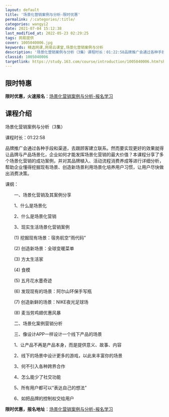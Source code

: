 ```yaml
---
layout: default
title: '场景化营销案例与分析-限时优惠'
permalink: /:categories/:title/
categories: wangyi2
date: 2021-07-04 15:12:38
last_modified_at: 2022-05-23 02:29:25
tags: 网易提供
cover: 1005040006.jpg
keywords: 精选网课,网易云课堂,场景化营销案例与分析
description: '场景化营销案例与分析（3集）课程时长：01:22:58品牌推广会通过各种手段和渠道，去跟顾客建立联系。然而要实现更好的效'
classid: 1005040006
targetlink: https://study.163.com/course/introduction/1005040006.htm?share=1&shareId=1025206652&utm_campaign=share&utm_medium=iphoneShare&utm_source=&utm_u=1025206652
---
```


## 限时特惠

**限时优惠，火速报名**：[场景化营销案例与分析-报名学习](https://study.163.com/course/introduction/1005040006.htm?share=1&shareId=1025206652&utm_campaign=share&utm_medium=iphoneShare&utm_source=&utm_u=1025206652)

## 课程介绍

场景化营销案例与分析（3集）

课程时长：01:22:58

品牌推广会通过各种手段和渠道，去跟顾客建立联系。然而要实现更好的效果就得让品牌与产品场景化，企业如何才能发挥场景化营销的最大价值？本课程分享了多个场景化营销的成功案例，并对其品牌植入、活动流程消费养成等进行详细分析，帮助企业懂得挖掘现有场景、创造新场景利用场景化培养用户习惯，让用户尽快做出消费决策。

课纲：

　　一、场景化营销及其案例分享

　　1、什么是场景化

　　2、什么是场景化营销

　　3、现实生活场景化营销案例

　　(1) 挖掘现有场景：宿务航空“雨代码”

　　(2) 创造新场景：全球变暖菜单

　　(3) 方太生活家

　　(4) 食模

　　(5) 五月花水墨奇迹

　　(6) 发现现有的场景：阿尔山环保手写瓶

　　(7) 创造新鲜的场景：NIKE夜光足球场

　　(8) 麦当劳鸡翅优惠风暴

　　二、场景化案例营销分析

　　三、像设计APP一样设计一个线下产品的场景

　　1、让产品不再是产品本身，而是提供意义、故事、内容

　　2、线下的场景中设计更多的游戏，以此来丰富你的场景

　　3、何不引入各种跨界合作

　　4、怎么能少了社交功能

　　5、所有用户都可以“表达自己的想法”

　　6、如把品牌的控制权交给用户

**限时优惠，报名地址**：[场景化营销案例与分析-报名学习](https://study.163.com/course/introduction/1005040006.htm?share=1&shareId=1025206652&utm_campaign=share&utm_medium=iphoneShare&utm_source=&utm_u=1025206652)

